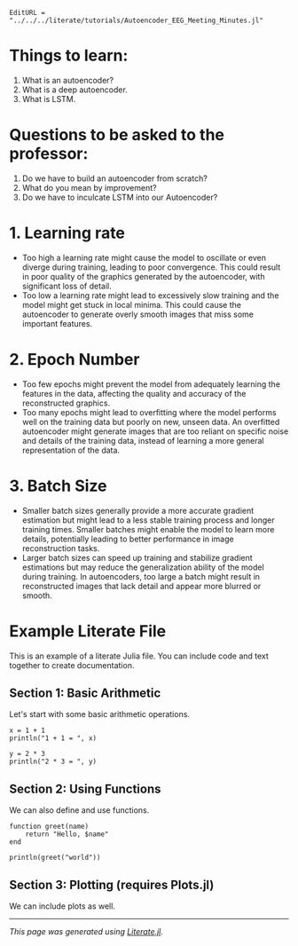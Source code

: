 ```@meta
EditURL = "../../../literate/tutorials/Autoencoder_EEG_Meeting_Minutes.jl"
```

# Things to learn:
1. What is an autoencoder?
2. What is a deep autoencoder.
3. What is LSTM.

# Questions to be asked to the professor:
1. Do we have to build an autoencoder from scratch?
2. What do you mean by improvement?
3. Do we have to inculcate LSTM into our Autoencoder?

# 1. Learning rate
- Too high a learning rate might cause the model to oscillate or even diverge during training, leading to poor convergence. This could result in poor quality of the graphics generated by the autoencoder, with significant loss of detail.
- Too low a learning rate might lead to excessively slow training and the model might get stuck in local minima. This could cause the autoencoder to generate overly smooth images that miss some important features.

# 2. Epoch Number
- Too few epochs might prevent the model from adequately learning the features in the data, affecting the quality and accuracy of the reconstructed graphics.
- Too many epochs might lead to overfitting where the model performs well on the training data but poorly on new, unseen data. An overfitted autoencoder might generate images that are too reliant on specific noise and details of the training data, instead of learning a more general representation of the data.

# 3. Batch Size
- Smaller batch sizes generally provide a more accurate gradient estimation but might lead to a less stable training process and longer training times. Smaller batches might enable the model to learn more details, potentially leading to better performance in image reconstruction tasks.
- Larger batch sizes can speed up training and stabilize gradient estimations but may reduce the generalization ability of the model during training. In autoencoders, too large a batch might result in reconstructed images that lack detail and appear more blurred or smooth.

# Example Literate File
This is an example of a literate Julia file.
You can include code and text together to create documentation.

## Section 1: Basic Arithmetic
Let's start with some basic arithmetic operations.

````@example Autoencoder_EEG_Meeting_Minutes
x = 1 + 1
println("1 + 1 = ", x)

y = 2 * 3
println("2 * 3 = ", y)
````

## Section 2: Using Functions
We can also define and use functions.

````@example Autoencoder_EEG_Meeting_Minutes
function greet(name)
    return "Hello, $name"
end

println(greet("world"))
````

## Section 3: Plotting (requires Plots.jl)
We can include plots as well.

---

*This page was generated using [Literate.jl](https://github.com/fredrikekre/Literate.jl).*

